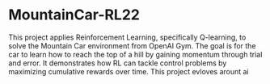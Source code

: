 # MountainCar-RL22
This project applies Reinforcement Learning, specifically Q-learning, to solve the Mountain Car environment from OpenAI Gym. The goal is for the car to learn how to reach the top of a hill by gaining momentum through trial and error. It demonstrates how RL can tackle control problems by maximizing cumulative rewards over time.
This project evloves arount ai
